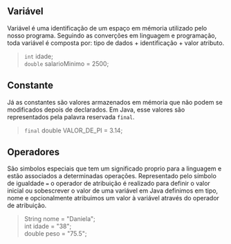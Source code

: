 ## Variável

Variável é uma identificação de um espaço em mémoria utilizado pelo nosso programa. Seguindo as converções em linguagem e programação, toda variável é composta por: tipo de dados + identificação + valor atributo.

>`int` idade;  
`double` salarioMinimo = 2500;



## Constante

Já as constantes são valores armazenados em mémoria que não podem se modificados depois de declarados.
Em Java, esse valores são representados pela palavra reservada `final`.

> `final` double VALOR_DE_PI = 3.14;


## Operadores

São simbolos especiais que tem um significado proprio para a linguagem e estão associados a determinadas operações.
Representado pelo símbolo de igualdade `=` o operador de atribuição é realizado para definir o valor inicial ou sobescrever o valor de uma variável em Java definimos em tipo, nome e opcionalmente atribuimos um valor à variável através do operador de atribuição. 

> String nome = "Daniela";     
> int idade = "38";     
> double peso = "75.5";




